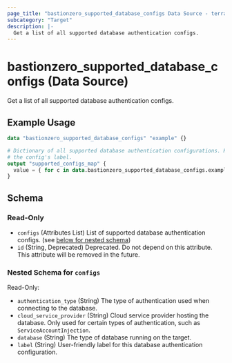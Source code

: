 ```yaml
---
page_title: "bastionzero_supported_database_configs Data Source - terraform-provider-bastionzero"
subcategory: "Target"
description: |-
  Get a list of all supported database authentication configs.
---
```


# bastionzero_supported_database_configs (Data Source)

Get a list of all supported database authentication configs.

## Example Usage

```terraform
data "bastionzero_supported_database_configs" "example" {}

# Dictionary of all supported database authentication configurations. Keyed by
# the config's label.
output "supported_configs_map" {
  value = { for c in data.bastionzero_supported_database_configs.example.configs : c.label => c }
}
```

<!-- schema generated by tfplugindocs -->
## Schema

### Read-Only

- `configs` (Attributes List) List of supported database authentication configs. (see [below for nested schema](#nestedatt--configs))
- `id` (String, Deprecated) Deprecated. Do not depend on this attribute. This attribute will be removed in the future.

<a id="nestedatt--configs"></a>
### Nested Schema for `configs`

Read-Only:

- `authentication_type` (String) The type of authentication used when connecting to the database.
- `cloud_service_provider` (String) Cloud service provider hosting the database. Only used for certain types of authentication, such as `ServiceAccountInjection`.
- `database` (String) The type of database running on the target.
- `label` (String) User-friendly label for this database authentication configuration.